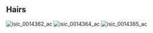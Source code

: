 ## Hairs

![isic_0014362_ac](https://user-images.githubusercontent.com/16810812/37367936-1e04a22c-26db-11e8-898b-7ab8acd9f6ec.png)
![isic_0014364_ac](https://user-images.githubusercontent.com/16810812/37367938-1e1a2bec-26db-11e8-9fe3-308eff084891.png)
![isic_0014365_ac](https://user-images.githubusercontent.com/16810812/37367939-1e3261bc-26db-11e8-9c30-259a1b696830.png)
